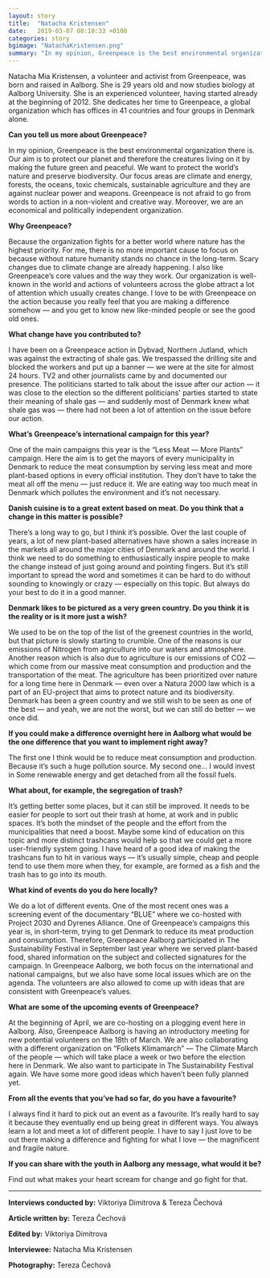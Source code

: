 ```yaml
---
layout: story
title:  "Natacha Kristensen"
date:   2019-03-07 08:10:33 +0100
categories: story
bgimage: "NatachaKristensen.png"
summary: "In my opinion, Greenpeace is the best environmental organization there is. Our aim is to protect our planet and therefore the creatures living on it by making the future green and peaceful. We want to protect the world’s nature and preserve biodiversity. Our focus areas are climate and energy, forests, the oceans, toxic chemicals, sustainable agriculture and they are against nuclear power and weapons."
---
```

Natacha Mia Kristensen, a volunteer and activist from Greenpeace, was born and raised in Aalborg. She is 29 years old and now studies biology at Aalborg University. She is an experienced volunteer, having started already at the beginning of 2012. She dedicates her time to Greenpeace, a global organization which has offices in 41 countries and four groups in Denmark alone.

**Can you tell us more about Greenpeace?**

In my opinion, Greenpeace is the best environmental organization there is. Our aim is to protect our planet and therefore the creatures living on it by making the future green and peaceful. We want to protect the world’s nature and preserve biodiversity. Our focus areas are climate and energy, forests, the oceans, toxic chemicals, sustainable agriculture and they are against nuclear power and weapons. Greenpeace is not afraid to go from words to action in a non-violent and creative way. Moreover, we are an economical and politically independent organization.

**Why Greenpeace?**

Because the organization fights for a better world where nature has the highest priority. For me, there is no more important cause to focus on because without nature humanity stands no chance in the long-term. Scary changes due to climate change are already happening. I also like Greenpeace’s core values and the way they work. Our organization is well-known in the world and actions of volunteers across the globe attract a lot of attention which usually creates change. I love to be with Greenpeace on the action because you really feel that you are making a difference somehow — and you get to know new like-minded people or see the good old ones.

**What change have you contributed to?**

I have been on a Greenpeace action in Dybvad, Northern Jutland, which was against the extracting of shale gas. We trespassed the drilling site and blocked the workers and put up a banner — we were at the site for almost 24 hours. TV2 and other journalists came by and documented our presence. The politicians started to talk about the issue after our action — it was close to the election so the different politicians' parties started to state their meaning of shale gas — and suddenly most of Denmark knew what shale gas was — there had not been a lot of attention on the issue before our action.

**What’s Greenpeace’s international campaign for this year?**

One of the main campaigns this year is the “Less Meat — More Plants” campaign. Here the aim is to get the mayors of every municipality in Denmark to reduce the meat consumption by serving less meat and more plant-based options in every official institution. They don’t have to take the meat all off the menu — just reduce it. We are eating way too much meat in Denmark which pollutes the environment and it’s not necessary.

**Danish cuisine is to a great extent based on meat. Do you think that a change in this matter is possible?**

There’s a long way to go, but I think it’s possible. Over the last couple of years, a lot of new plant-based alternatives have shown a sales increase in the markets all around the major cities of Denmark and around the world. I think we need to do something to enthusiastically inspire people to make the change instead of just going around and pointing fingers. But it’s still important to spread the word and sometimes it can be hard to do without sounding to knowingly or crazy — especially on this topic. But always do your best to do it in a good manner.

**Denmark likes to be pictured as a very green country. Do you think it is the reality or is it more just a wish?**

We used to be on the top of the list of the greenest countries in the world, but that picture is slowly starting to crumble. One of the reasons is our emissions of Nitrogen from agriculture into our waters and atmosphere. Another reason which is also due to agriculture is our emissions of CO2 — which come from our massive meat consumption and production and the transportation of the meat. The agriculture has been prioritized over nature for a long time here in Denmark — even over a Natura 2000 law which is a part of an EU-project that aims to protect nature and its biodiversity. Denmark has been a green country and we still wish to be seen as one of the best — and yeah, we are not the worst, but we can still do better — we once did.

**If you could make a difference overnight here in Aalborg what would be the one difference that you want to implement right away?**

The first one I think would be to reduce meat consumption and production. Because it’s such a huge pollution source. My second one… I would invest in Some renewable energy and get detached from all the fossil fuels.

**What about, for example, the segregation of trash?**

It’s getting better some places, but it can still be improved. It needs to be easier for people to sort out their trash at home, at work and in public spaces. It’s both the mindset of the people and the effort from the municipalities that need a boost. Maybe some kind of education on this topic and more distinct trashcans would help so that we could get a more user-friendly system going. I have heard of a good idea of making the trashcans fun to hit in various ways — it’s usually simple, cheap and people tend to use them more when they, for example, are formed as a fish and the trash has to go into its mouth.

**What kind of events do you do here locally?**

We do a lot of different events. One of the most recent ones was a screening event of the documentary “BLUE” where we co-hosted with Project 2030 and Dyrenes Alliance. One of Greenpeace’s campaigns this year is, in short-term, trying to get Denmark to reduce its meat production and consumption. Therefore, Greenpeace Aalborg participated in The Sustainability Festival in September last year where we served plant-based food, shared information on the subject and collected signatures for the campaign. In Greenpeace Aalborg, we both focus on the international and national campaigns, but we also have some local issues which are on the agenda. The volunteers are also allowed to come up with ideas that are consistent with Greenpeace’s values.

**What are some of the upcoming events of Greenpeace?**

At the beginning of April, we are co-hosting on a plogging event here in Aalborg. Also, Greenpeace Aalborg is having an introductory meeting for new potential volunteers on the 18th of March. We are also collaborating with a different organization on “Folkets Klimamarch” — The Climate March of the people — which will take place a week or two before the election here in Denmark. We also want to participate in The Sustainability Festival again. We have some more good ideas which haven’t been fully planned yet.

**From all the events that you’ve had so far, do you have a favourite?**

I always find it hard to pick out an event as a favourite. It’s really hard to say it because they eventually end up being great in different ways. You always learn a lot and meet a lot of different people. I have to say I just love to be out there making a difference and fighting for what I love — the magnificent and fragile nature.

**If you can share with the youth in Aalborg any message, what would it be?**

Find out what makes your heart scream for change and go fight for that.


____________

**Interviews conducted by:** Viktoriya Dimitrova & Tereza Čechová

**Article written by:** Tereza Čechová

**Edited by:** Viktoriya Dimitrova

**Interviewee:** Natacha Mia Kristensen

**Photography:** Tereza Čechová
